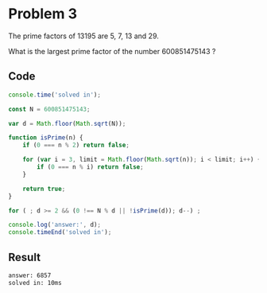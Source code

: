 # Problem 3

The prime factors of 13195 are 5, 7, 13 and 29.

What is the largest prime factor of the number 600851475143 ?

## Code

```javascript
console.time('solved in');

const N = 600851475143;

var d = Math.floor(Math.sqrt(N));

function isPrime(n) {
	if (0 === n % 2) return false;

	for (var i = 3, limit = Math.floor(Math.sqrt(n)); i < limit; i++) {
		if (0 === n % i) return false;
	}

	return true;
}

for ( ; d >= 2 && (0 !== N % d || !isPrime(d)); d--) ;

console.log('answer:', d);
console.timeEnd('solved in');
```

## Result

```bash
answer: 6857
solved in: 10ms
```
